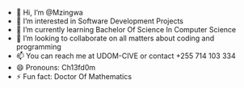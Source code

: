 - 👋 Hi, I’m @Mzingwa
- 👀 I’m interested in Software Development Projects
- 🌱 I’m currently learning Bachelor Of Science In Computer Science 
- 💞️ I’m looking to collaborate on all matters about coding and programming 
- 📫 You can reach me at UDOM-CIVE or contact +255 714 103 334
- 😄 Pronouns: Ch13fd0m 
- ⚡ Fun fact: Doctor Of Mathematics 

<!---
Mzingwa/Mzingwa is a ✨ special ✨ repository because its `README.md` (this file) appears on your GitHub profile.
You can click the Preview link to take a look at your changes.
--->
